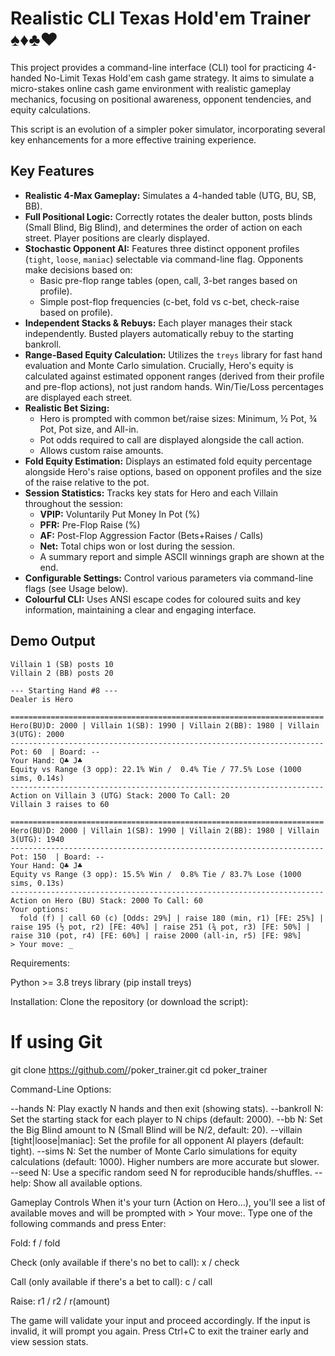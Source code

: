 # Realistic CLI Texas Hold'em Trainer ♠️♦️♣️♥️

This project provides a command-line interface (CLI) tool for practicing 4-handed No-Limit Texas Hold'em cash game strategy. It aims to simulate a micro-stakes online cash game environment with realistic gameplay mechanics, focusing on positional awareness, opponent tendencies, and equity calculations.

This script is an evolution of a simpler poker simulator, incorporating several key enhancements for a more effective training experience.

## Key Features

*   **Realistic 4-Max Gameplay:** Simulates a 4-handed table (UTG, BU, SB, BB).
*   **Full Positional Logic:** Correctly rotates the dealer button, posts blinds (Small Blind, Big Blind), and determines the order of action on each street. Player positions are clearly displayed.
*   **Stochastic Opponent AI:** Features three distinct opponent profiles (`tight`, `loose`, `maniac`) selectable via command-line flag. Opponents make decisions based on:
    *   Basic pre-flop range tables (open, call, 3-bet ranges based on profile).
    *   Simple post-flop frequencies (c-bet, fold vs c-bet, check-raise based on profile).
*   **Independent Stacks & Rebuys:** Each player manages their stack independently. Busted players automatically rebuy to the starting bankroll.
*   **Range-Based Equity Calculation:** Utilizes the `treys` library for fast hand evaluation and Monte Carlo simulation. Crucially, Hero's equity is calculated against estimated opponent ranges (derived from their profile and pre-flop actions), not just random hands. Win/Tie/Loss percentages are displayed each street.
*   **Realistic Bet Sizing:**
    *   Hero is prompted with common bet/raise sizes: Minimum, ½ Pot, ¾ Pot, Pot size, and All-in.
    *   Pot odds required to call are displayed alongside the call action.
    *   Allows custom raise amounts.
*   **Fold Equity Estimation:** Displays an estimated fold equity percentage alongside Hero's raise options, based on opponent profiles and the size of the raise relative to the pot.
*   **Session Statistics:** Tracks key stats for Hero and each Villain throughout the session:
    *   **VPIP:** Voluntarily Put Money In Pot (%)
    *   **PFR:** Pre-Flop Raise (%)
    *   **AF:** Post-Flop Aggression Factor (Bets+Raises / Calls)
    *   **Net:** Total chips won or lost during the session.
    *   A summary report and simple ASCII winnings graph are shown at the end.
*   **Configurable Settings:** Control various parameters via command-line flags (see Usage below).
*   **Colourful CLI:** Uses ANSI escape codes for coloured suits and key information, maintaining a clear and engaging interface.

## Demo Output

```text
Villain 1 (SB) posts 10
Villain 2 (BB) posts 20

--- Starting Hand #8 ---
Dealer is Hero

======================================================================
Hero(BU)D: 2000 | Villain 1(SB): 1990 | Villain 2(BB): 1980 | Villain 3(UTG): 2000
----------------------------------------------------------------------
Pot: 60  | Board: --
Your Hand: Q♣ J♣
Equity vs Range (3 opp): 22.1% Win /  0.4% Tie / 77.5% Lose (1000 sims, 0.14s)
----------------------------------------------------------------------
Action on Villain 3 (UTG) Stack: 2000 To Call: 20
Villain 3 raises to 60

======================================================================
Hero(BU)D: 2000 | Villain 1(SB): 1990 | Villain 2(BB): 1980 | Villain 3(UTG): 1940
----------------------------------------------------------------------
Pot: 150  | Board: --
Your Hand: Q♣ J♣
Equity vs Range (3 opp): 15.5% Win /  0.8% Tie / 83.7% Lose (1000 sims, 0.13s)
----------------------------------------------------------------------
Action on Hero (BU) Stack: 2000 To Call: 60
Your options:
  fold (f) | call 60 (c) [Odds: 29%] | raise 180 (min, r1) [FE: 25%] | raise 195 (½ pot, r2) [FE: 40%] | raise 251 (¾ pot, r3) [FE: 50%] | raise 310 (pot, r4) [FE: 60%] | raise 2000 (all-in, r5) [FE: 98%]
> Your move: _
```


Requirements:

Python >= 3.8
treys library (pip install treys)

Installation:
Clone the repository (or download the script):

# If using Git
git clone https://github.com/<your-username>/poker_trainer.git
cd poker_trainer



Command-Line Options:

--hands N: Play exactly N hands and then exit (showing stats).
--bankroll N: Set the starting stack for each player to N chips (default: 2000).
--bb N: Set the Big Blind amount to N (Small Blind will be N/2, default: 20).
--villain [tight|loose|maniac]: Set the profile for all opponent AI players (default: tight).
--sims N: Set the number of Monte Carlo simulations for equity calculations (default: 1000). Higher numbers are more accurate but slower.
--seed N: Use a specific random seed N for reproducible hands/shuffles.
--help: Show all available options.


Gameplay Controls
When it's your turn (Action on Hero...), you'll see a list of available moves and will be prompted with > Your move:. Type one of the following commands and press Enter:

Fold: f / fold

Check (only available if there's no bet to call): x / check

Call (only available if there's a bet to call): c / call

Raise: r1 / r2  / r(amount)

The game will validate your input and proceed accordingly. If the input is invalid, it will prompt you again. Press Ctrl+C to exit the trainer early and view session stats.
